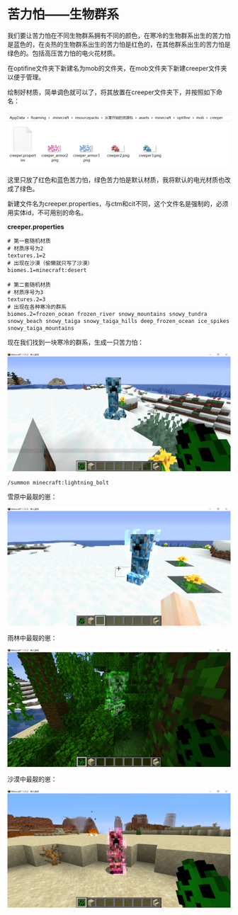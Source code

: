 # 苦力怕——生物群系

我们要让苦力怕在不同生物群系拥有不同的颜色，在寒冷的生物群系出生的苦力怕是蓝色的，在炎热的生物群系出生的苦力怕是红色的，在其他群系出生的苦力怕是绿色的。包括高压苦力怕的电火花材质。

在optifine文件夹下新建名为mob的文件夹，在mob文件夹下新建creeper文件夹以便于管理。

绘制好材质，简单调色就可以了，将其放置在creeper文件夹下，并按照如下命名：

![image-20200716091832243](random_creeper.assets/image-20200716091832243.png)

这里只放了红色和蓝色苦力怕，绿色苦力怕是默认材质，我将默认的电光材质也改成了绿色。

新建文件名为creeper.properties，与ctm和cit不同，这个文件名是强制的，必须用实体id，不可用别的命名。

**creeper.properties**

```properties
# 第一套随机材质
# 材质序号为2
textures.1=2
# 出现在沙漠（偷懒就只写了沙漠）
biomes.1=minecraft:desert

# 第二套随机材质
# 材质序号为3
textures.2=3
# 出现在各种寒冷的群系
biomes.2=frozen_ocean frozen_river snowy_mountains snowy_tundra snowy_beach snowy_taiga snowy_taiga_hills deep_frozen_ocean ice_spikes snowy_taiga_mountains
```

现在我们找到一块寒冷的群系，生成一只苦力怕：

![image-20200716092318998](random_creeper.assets/image-20200716092318998.png)

```
/summon minecraft:lightning_bolt
```

雪原中最靓的崽：

![image-20200716092459001](random_creeper.assets/image-20200716092459001.png)

雨林中最靓的崽：

![image-20200716092644368](random_creeper.assets/image-20200716092644368.png)

沙漠中最靓的崽：

![image-20200716092918211](random_creeper.assets/image-20200716092918211.png)

<br/><br/><Vssue/>